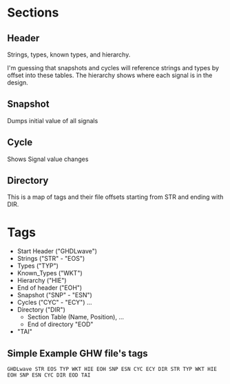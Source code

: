 # Sections

## Header
Strings, types, known types, and hierarchy.

I'm guessing that snapshots and cycles will reference strings and types by offset into these tables. The hierarchy shows where each signal is in the design.

## Snapshot
Dumps initial value of all signals

## Cycle
Shows Signal value changes

## Directory
This is a map of tags and their file offsets starting from STR and ending with DIR.

# Tags
* Start Header ("GHDLwave")
* Strings ("STR" - "EOS")
* Types ("TYP")
* Known_Types ("WKT")
* Hierarchy ("HIE")
* End of header ("EOH")
* Snapshot ("SNP" - "ESN")
* Cycles ("CYC" - "ECY") ...
* Directory ("DIR")
  * Section Table (Name, Position), ...
  * End of directory "EOD"
* "TAI"
  
## Simple Example GHW file's tags
`
GHDLwave STR EOS TYP WKT HIE EOH SNP ESN CYC ECY DIR STR TYP WKT HIE EOH SNP ESN CYC DIR EOD TAI
`
